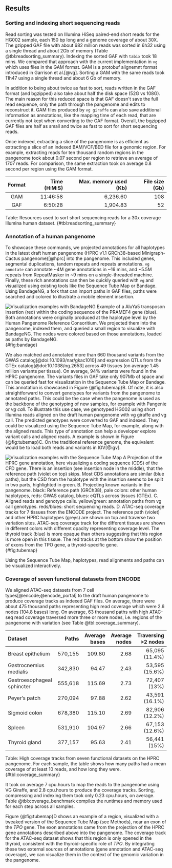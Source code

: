 ## Results

### Sorting and indexing short sequencing reads

Read sorting was tested on Illumina HiSeq paired-end short reads for the HG002 sample, each 150 bp long and a genome coverage of about 30X.
The gzipped GAF file with about 682 million reads was sorted in 6h32 using a single thread and about 2Gb of memory (Table @tbl:readsorting_summary).
Indexing the sorted GAF with `tabix` took 18 mins.
We compared that approach with the current implementation in `vg` which uses files in the GAM format.
GAM is a protobuf alignemnt format introduced in Garrison et al.[@vg].
Sorting a GAM with the same reads took 11h47 using a single thread and about 6 Gb of memory. 

In addition to being about twice as fast to sort, reads written in the GAF format (and bgzipped) also take about half the disk space (52G vs 108G).
The main reason for this reduced space is that GAF doesn't save the full read sequence, only the path through the pangenome and edits to reconstruct it.
GAM files produced by `vg giraffe` can also save additional information as annotations, like the mapping time of each read, that are currently not kept when converting to the GAF format.
Overall, the bgzipped GAF files are half as small and twice as fast to sort for short sequencing reads.

Once indexed, extracting a slice of the pangenome is as efficient as extracting a slice of an indexed BAM/VCF/BED file for a genomic region.
For example, extracting reads for ten thousand random regions in the pangenome took about 0.07 second per region to retrieve an average of 1707 reads.
For comparison, the same extraction took on average 0.8 second per region using the GAM format. 

| Format | Time (H:M:S) | Max. memory used (Kb) | File size (Gb) |
|:------:|-------------:|----------------------:|---------------:|
| GAM    |     11:46:58 |              6,236.60 |            108 |
| GAF    |      6:50:28 |              1,904.83 |             52 |

Table: Resources used to sort short sequencing reads for a 30x coverage Illumina human dataset.
{#tbl:readsorting_summary}

### Annotation of a human pangenome

To showcase these commands, we projected annotations for all haplotypes in the latest draft human pangenome (HPRC v1.1 GRCh38-based Minigraph-Cactus pangenome)[@hprc] into the pangenome. 
This included genes, segmental duplications, tandem repeats and repeats annotations. 
`vg annotate` can annotate ~4M gene annotations in ~16 mins, and ~5.5M repeats from RepeatMasker in ~9 mins on a single-threaded machine. 
Finally, these rich annotations can then be quickly queried with `vg` and visualized using existing tools like the Sequence Tube Map or Bandage.
Using BandageNG, a fork that can import paths in GAF files, paths were searched and colored to illustrate a mobile element insertion.

![
**Visualization examples with BandageNG**
Example of a AluYa5 transposon insertion (*red*) within the coding sequence of the *PRAMEF4* gene (*blue*).
Both annotations were originally produced at the haplotype level by the Human Pangenome Reference Consoritium.
We projected them into the pangenome, indexed them, and queried a small region to visualize with BandageNG.
The nodes were colored based on those annotations, loaded as paths by BandageNG.
](figures/PRAMEF4.AluInsertion.png "Bandage example"){#fig:bandage}

We also matched and annotated more than 660 thousand variants from the GWAS catalog[@doi:10.1093/nar/gkac1010] and expression QTLs from the GTEx catalog[@doi:10.1038/ng.2653] across 49 tissues (on average 1.45 million variants per tissue).
On average, 94% variants were found in the HPRC pangenome.
The variants files in GAF take only 907Mb of space and can be queried fast for visualization in the Sequence Tube Map or Bandage.
This annotation is showcased in Figure {@fig:tubemap}B.
Of note, it is also straightforward to convert genotypes for variants from the pangenome to annotated paths. 
This could be the case when the pangenome is used as the backbone of the genotyping of new samples, for example with Pangenie or *vg call*.
To illustrate this use case, we genotyped HG002 using short Illumina reads aligned on the draft human pangenome with vg giraffe and vg call.
The predicted genotypes were converted to GAF and indexed.
They could be visualized using the Sequence Tube Map, for example, along with the aligned reads. 
This type of annotation can help a developer explore variant calls and aligned reads. 
A example is shown in Figure {@fig:tubemap}C.
On the traditional reference genome, the equivalent would be to load both reads and variants in IGV[@igv].

![
**Visualization examples with the Sequence Tube Map**
**A** Projection of the HPRC gene annotation, here visualizing a coding sequence (CDS) of the *CFD* gene.
There is an insertion (see *insertion node* in the middle), that the reference path (*violet* on top) skips.
Most CDS annotations are similar (*blue* paths), but the CSD from the haplotype with the insertion seems to be split in two parts, highlighted in *green*.
**B.** Projecting known variants in the pangenome. 
*black*: Reference path (GRCh38), *pale colors*: other human haplotypes, *reds*: GWAS catalog, *blues*: eQTLs across tissues (GTEx).
**C.** Aligned reads and genotype calls.
*yellow*/*green*: annotation paths from `vg call` genotypes. *reds*/*blues*: short sequencing reads.
**D.** ATAC-seq coverage tracks for 7 tissues from the ENCODE project. 
The reference path (*violet*) and other HPRC haplotypes (*greys*) are shown on top and traverse two variation sites.
ATAC-seq coverage track for the different tissues are shown in different *colors* with different opacity representing coverage level.
The thyroid track (*blue*) is more opaque than others suggesting that this region is more open in this tissue.
The *red* tracks at the bottom show the position of exons from the *TPO* gene, a thyroid-specific gene.
](figures/tubemap.examples.png "Tubemap examples"){#fig:tubemap}

Using the Sequence Tube Map, haplotypes, read alignments and paths can be visualized interactively. 

### Coverage of seven functional datasets from ENCODE

We aligned ATAC-seq datasets from 7 cell types[@encode;@encode_portal] to the draft human pangenome to produce coverage tracks as indexed GAF files. 
On average, there were about 475 thousand paths representing high read coverage which were 2.6 nodes (104.8 bases) long. 
On average, 63 thousand paths with high ATAC-seq read coverage traversed more three or more nodes, i.e. regions of the pangenome with variation (see Table @tbl:coverage_summary).

| Dataset                    |   Paths | Average bases | Average nodes | Traversing >2 nodes |
|:---------------------------|--------:|--------------:|--------------:|--------------------:|
| Breast epithelium          | 570,155 |        109.80 |          2.68 |      65,095 (11.4%) |
| Gastrocnemius medialis     | 342,830 |         94.47 |          2.43 |      53,595 (15.6%) |
| Gastroesophageal sphincter | 555,618 |        115.69 |          2.73 |        72,407 (13%) |
| Peyer’s patch              | 270,094 |         97.88 |          2.62 |      43,591 (16.1%) |
| Sigmoid colon              | 678,380 |        115.10 |          2.69 |      82,906 (12.2%) |
| Spleen                     | 531,910 |        104.97 |          2.66 |      67,153 (12.6%) |
| Thyroid gland              | 377,157 |         95.63 |          2.41 |        56,441 (15%) |

Table: High coverage tracks from seven functional datasets on the HPRC pangenome. For each sample, the table shows how many paths had a mean coverage of at least 10 reads, and how long they were.
{#tbl:coverage_summary}

It took on average 7 cpu.hours to map the reads to the pangenome using VG Giraffe, and 2.8 cpu.hours to produce the coverage tracks.
Sorting, compressing and indexing them took only 0.23 cpu.hours, on average.
Table @tbl:coverage_benchmark compiles the runtimes and memory used for each step across all samples.

Figure {@fig:tubemap}D shows an example of a region, visualized with a tweaked version of the Sequence Tube Map (see Methods), near an exon of the *TPO* gene. 
The exon annotations came from the projection of the HPRC gene annotations described above into the pangenome. 
The coverage track for the ATAC-seq dataset shows that this region is only opened in the thyroid, consistent with the thyroid-specific role of *TPO*.
By integrating these two external sources of annotations (gene annotation and ATAC-seq coverage), we can visualize them in the context of the genomic variation in the pangenome.

<!-- `example of what we could look for and describe`{.red} -->
<!-- Fig @fig:cov_examples shows examples of those tracks visualized using the Sequence Tube Map. -->
<!-- In Fig ??a, the promoter of the *??* gene is seen to be open in the ?? cell type.  -->
<!-- Thanks to the pangenomic view, we see differential coverage of the functional tracks across the variants in the region. -->
<!-- For instance, we notice a small insertion-deletion (indel) where the alternate allele is only covered by 2 reads, while the reference allele is covered by more than 30 reads. -->
<!-- Fig ??b highlights a structural variant, a ??bp insertion, that is highly covered by ATAC-seq in several cell types. -->
<!-- The RepeatMasker annotation in this region, also extracted from an indexed GAF file, flags this insertion as a ?? transposable element. -->
<!-- ?? can indeed attract TF?? that lead to open chromatin ?REF?. -->

<!-- ![ -->
<!-- **Coverage tracks visualized interactively using the Sequence Tube Map.** -->
<!-- a) Promoter... b) Structural variant.... -->
<!-- ](figures/wide.png "Wide image"){#fig:cov_examples} -->

